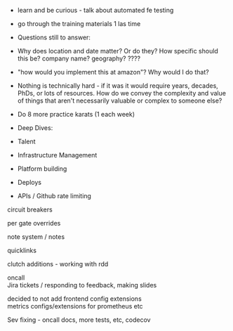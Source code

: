 - learn and be curious - talk about automated fe testing
- go through the training materials 1 las time

- Questions still to answer:
- Why does location and date matter? Or do they? How specific should this be? company name? geography? ????
- "how would you implement this at amazon"? Why would I do that?
- Nothing is technically hard - if it was it would require years, decades, PhDs, or lots of resources. How do we convey the complexity and value of things that aren't necessarily valuable or complex to someone else?
- Do 8 more practice karats (1 each week)

- Deep Dives:
- Talent
- Infrastructure Management
- Platform building
- Deploys
- APIs / Github rate limiting

circuit breakers  

per gate overrides  


note system / notes  

quicklinks  

clutch additions - working with rdd  

oncall  
Jira tickets / responding to feedback, making slides  

decided to not add frontend config extensions  
metrics configs/extensions for prometheus etc  

Sev fixing - oncall docs, more tests, etc, codecov
